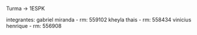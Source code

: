 Turma -> 1ESPK

integrantes:
gabriel miranda - rm: 559102
kheyla thais - rm: 558434
vinicius henrique - rm: 556908


